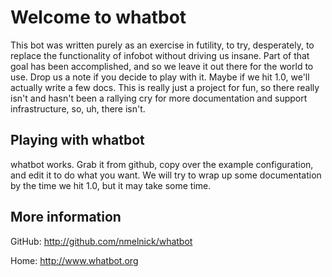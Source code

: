 Welcome to whatbot
==================

This bot was written purely as an exercise in futility, to try, desperately, to replace the functionality of infobot without driving us insane. Part of that goal has been accomplished, and so we leave it out there for the world to use. Drop us a note if you decide to play with it. Maybe if we hit 1.0, we'll actually write a few docs. This is really just a project for fun, so there really isn't and hasn't been a rallying cry for more documentation and support infrastructure, so, uh, there isn't.

Playing with whatbot
--------------------

whatbot works. Grab it from github, copy over the example configuration, and edit it to do what you want. We will try to wrap up some documentation by the time we hit 1.0, but it may take some time.

More information
----------------

GitHub: http://github.com/nmelnick/whatbot

Home: http://www.whatbot.org
